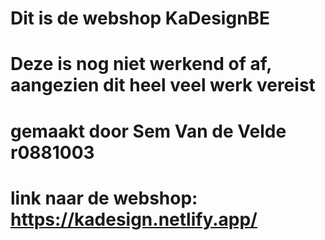 # Dit is de webshop KaDesignBE
# Deze is nog niet werkend of af, aangezien dit heel veel werk vereist
# gemaakt door Sem Van de Velde r0881003
# link naar de webshop: https://kadesign.netlify.app/
